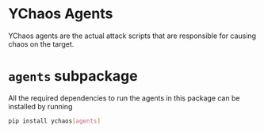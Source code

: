 # YChaos Agents

YChaos agents are the actual attack scripts that are responsible for
causing chaos on the target. 

# `agents` subpackage

All the required dependencies to run the agents in this package can
be installed by running

```bash
pip install ychaos[agents]
```
